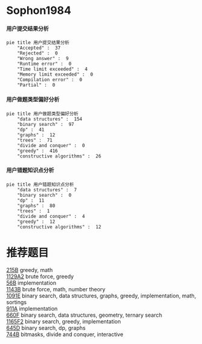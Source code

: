 # Sophon1984

<!-- tabs:start -->



#### **用户提交结果分析**

```mermaid
pie title 用户提交结果分析
    "Accepted" :  37
    "Rejected" :  0
    "Wrong answer" :  9
    "Runtime error" :  0
    "Time limit exceeded" :  4
    "Memory limit exceeded" :  0
    "Compilation error" :  0
    "Partial" :  0
```

#### **用户做题类型偏好分析**

```mermaid
pie title 用户做题类型偏好分析
    "data structures" :  154
    "binary search" :  97
    "dp" :  41
    "graphs" :  12
    "trees" :  71
    "divide and conquer" :  0
    "greedy" :  416
    "constructive algorithms" :  26
```
#### **用户错题知识点分析**

```mermaid
pie title 用户错题知识点分析
    "data structures" :  7
    "binary search" :  0
    "dp" :  11
    "graphs" :  80
    "trees" :  1
    "divide and conquer" :  4
    "greedy" :  12
    "constructive algorithms" :  12
```



<!-- tabs:end -->
# 推荐题目
[215B](https://codeforces.com/contest/215/problem/B)		greedy,
                        math		  
[1129A2](https://codeforces.com/contest/1129A/problem/2)		brute force,
                        greedy		  
[56B](https://codeforces.com/contest/56/problem/B)		implementation		  
[1143B](https://codeforces.com/contest/1143/problem/B)		brute force,
                        math,
                        number theory		  
[1091E](https://codeforces.com/contest/1091/problem/E)		binary search,
                        data structures,
                        graphs,
                        greedy,
                        implementation,
                        math,
                        sortings		  
[911A](https://codeforces.com/contest/911/problem/A)		implementation		  
[660F](https://codeforces.com/contest/660/problem/F)		binary search,
                        data structures,
                        geometry,
                        ternary search		  
[1165F2](https://codeforces.com/contest/1165F/problem/2)		binary search,
                        greedy,
                        implementation		  
[645D](https://codeforces.com/contest/645/problem/D)		binary search,
                        dp,
                        graphs		  
[744B](https://codeforces.com/contest/744/problem/B)		bitmasks,
                        divide and conquer,
                        interactive		  

